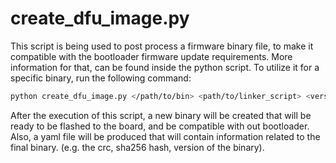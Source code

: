 # create_dfu_image.py
This script is being used to post process a firmware binary file, to make it compatible with the bootloader firmware update requirements.
More information for that, can be found inside the python script.
To utilize it for a specific binary, run the following command:

```bash
python create_dfu_image.py </path/to/bin> <path/to/linker_script> <version_major> <version_minor> <patch>
```

After the execution of this script, a new binary will be created that will be ready to be flashed to the board, and be compatible with out bootloader.
Also, a yaml file will be produced that will contain information related to the final binary. (e.g. the crc, sha256 hash, version of the binary).